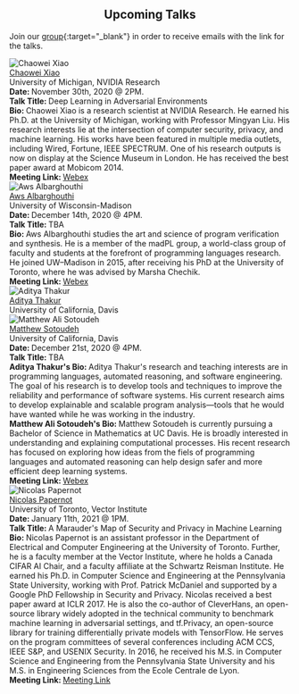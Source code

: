 <h2 style="text-align:center"> Upcoming Talks </h2>

Join our [group](https://groups.google.com/forum/#!forum/ml_logic_seminar/join 
){:target="_blank"} in order to receive emails with the link for the talks.

<div class="talks">
  <!-- Chaowei -->
  <div class="talk" id="chaowei">
        <div class="speakerInfo"> 
            <img alt="Chaowei Xiao" src="{{site.baseurl}}/assets/img/chaowei.jpg">
      <br>
      <a href="http://www-personal.umich.edu/~xiaocw/" target="_blank">Chaowei Xiao</a> 
      <br>
      University of Michigan, NVIDIA Research
    </div>
    <div class="talkInfo"> 
              <strong> Date: </strong> November 30th, 2020 @ 2PM.
      <br>
<strong> Talk Title: </strong> Deep Learning in Adversarial Environments
     <br>
      <strong> Bio: </strong> Chaowei Xiao is a research scientist at NVIDIA Research. He earned his Ph.D. at the University of Michigan, working with Professor Mingyan Liu. His research interests lie at the intersection of computer  security,  privacy,  and machine  learning. His works have been featured in multiple media outlets, including Wired, Fortune, IEEE SPECTRUM. One of his research outputs is now on display at the Science Museum in London.  He has received the best paper award at Mobicom 2014.
      <br>
      <strong> Meeting Link: </strong><a href="https://uwaterloo.webex.com/uwaterloo/j.php?MTID=m846ed81bcba228a0cce3023d45204647" target="_blank">Webex</a>
    </div>
  </div>
  
  <!-- Aws -->
  <div class="talk" id="aws">
        <div class="speakerInfo"> 
            <img alt="Aws Albarghouthi" src="{{site.baseurl}}/assets/img/aws.jpg">
      <br>
      <a href="http://pages.cs.wisc.edu/~aws/" target="_blank">Aws Albarghouthi</a> 
      <br>
      University of Wisconsin-Madison
    </div>
    <div class="talkInfo"> 
              <strong> Date: </strong> December 14th, 2020 @ 4PM.
      <br>
<strong> Talk Title: </strong> TBA
     <br>
      <strong> Bio: </strong> Aws Albarghouthi studies the art and science of program verification and synthesis. He is a member of the madPL group, a world-class group of faculty and students at the forefront of programming languages research. He joined UW–Madison in 2015, after receiving his PhD at the University of Toronto, where he was advised by Marsha Chechik.
      <br>
      <strong> Meeting Link: </strong> <a href="https://uwaterloo.webex.com/uwaterloo/j.php?MTID=m9457308fe0c342d8bbbdc1062a2ff5cc" target="_blank">Webex</a>
    </div>
  </div>

  <!-- Aditya and Matthew -->
  <div class="talk" id="aditya">
    <div class="speakerInfo"> 
      <img alt="Aditya Thakur" src="{{site.baseurl}}/assets/img/aditya.jpg">
      <br>
      <a href="http://thakur.cs.ucdavis.edu/" target="_blank">Aditya Thakur</a> 
      <br>
      University of California, Davis
      <br>
      <img alt="Matthew Ali Sotoudeh" src="{{site.baseurl}}/assets/img/sotoudeh.jpg">
      <br>
      <a href="https://masot.net/" target="_blank">Matthew Sotoudeh</a> 
      <br>
      University of California, Davis
    </div>
    <div class="talkInfo"> 
              <strong> Date: </strong> December 21st, 2020 @ 4PM.
      <br>
<strong> Talk Title: </strong> TBA
     <br>
      <strong>Aditya Thakur's Bio: </strong> Aditya Thakur's research and teaching interests are in programming languages, automated reasoning, and software engineering. The goal of his research is to develop tools and techniques to improve the reliability and performance of software systems. His current research aims to develop explainable and scalable program analysis—tools that he would have wanted while he was working in the industry.
      <br>
      <strong>Matthew Ali Sotoudeh's Bio: </strong> Matthew Sotoudeh is currently pursuing a Bachelor of Science in Mathematics at UC Davis. He is broadly interested in understanding and explaining computational processes. His recent research has focused on exploring how ideas from the fiels of programming languages and automated reasoning can help design safer and more efficient deep learning systems. 
      <br>      
      <strong> Meeting Link: </strong><a href="https://uwaterloo.webex.com/uwaterloo/j.php?MTID=mc8a3f4b8656c02643da37f3460c03a12" target="_blank">Webex</a>
    </div>
  </div>

  <!-- Nicolas -->
  <div class="talk" id="nicolas">
    <div class="speakerInfo"> 
                <img alt="Nicolas Papernot" src="{{site.baseurl}}/assets/img/nicolas.png">
      <br>
      <a href="https://www.papernot.fr/" target="_blank">Nicolas Papernot</a> 
      <br>
      University of Toronto, Vector Institute
    </div>
    <div class="talkInfo"> 
              <strong> Date: </strong> January 11th, 2021 @ 1PM.
      <br>
<strong> Talk Title: </strong> A Marauder's Map of Security and Privacy in Machine Learning 
     <br>
      <strong> Bio: </strong> Nicolas Papernot is an assistant professor in the Department of Electrical and Computer Engineering at the University of Toronto. Further, he is a faculty member at the Vector Institute, where he holds a Canada CIFAR AI Chair, and a faculty affiliate at the Schwartz Reisman Institute. He earned his Ph.D. in Computer Science and Engineering at the Pennsylvania State University, working with Prof. Patrick McDaniel and supported by a Google PhD Fellowship in Security and Privacy. Nicolas received a best paper award at ICLR 2017. He is also the co-author of CleverHans, an open-source library widely adopted in the technical community to benchmark machine learning in adversarial settings, and tf.Privacy, an open-source library for training differentially private models with TensorFlow. He serves on the program committees of several conferences including ACM CCS, IEEE S&P, and USENIX Security. In 2016, he received his M.S. in Computer Science and Engineering from the Pennsylvania State University and his M.S. in Engineering Sciences from the Ecole Centrale de Lyon.
      <br>
      <strong> Meeting Link: </strong><a href="https://uwaterloo.webex.com/uwaterloo/j.php?MTID=mdfea3aea83ff27b0356dc62a164a3ea7" target="_blank">Meeting Link</a>
    </div>
  </div>
</div>
